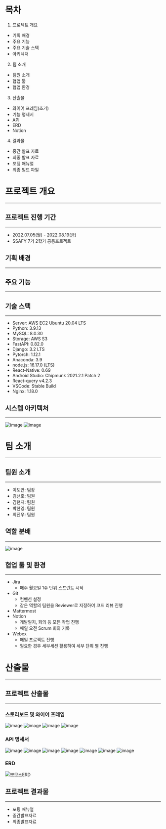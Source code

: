 # 목차
1. 프로젝트 개요
 - 기획 배경
 - 주요 기능
 - 주요 기술 스택
 - 아키텍처

2. 팀 소개
 - 팀원 소개
 - 협업 툴
 - 협업 환경

3. 산출물
 - 와이어 프레임(초기)
 - 기능 명세서
 - API
 - ERD
 - Notion

4. 결과물
 - 중간 발표 자료
 - 최종 발표 자료
 - 포팅 매뉴얼
 - 최종 빌드 파일



# 프로젝트 개요

---



## 프로젝트 진행 기간

---

- 2022.07.05(월) - 2022.08.19(금)
- SSAFY 7기 2학기 공통프로젝트



## 기획 배경

---




## 주요 기능

---




## 기술 스택

---

- Server: AWS EC2 Ubuntu 20.04 LTS
- Python: 3.9.13
- MySQL: 8.0.30
- Storage: AWS S3
- FastAPI: 0.82.0
- Django: 3.2 LTS
- Pytorch: 1.12.1
- Anaconda: 3.9
- node.js: 16.17.0 (LTS)
- React-Native: 0.69
- Android Studio: Chipmunk 2021.2.1 Patch 2
- React-query v4.2.3
- VSCode: Stable Build
- Nginx: 1.18.0



## 시스템 아키텍처

---

![image](https://user-images.githubusercontent.com/34851254/204149946-00de983e-52c7-421c-a45c-749414196394.png)
![image](https://user-images.githubusercontent.com/34851254/204149961-a5026480-8956-4fa8-ad09-495ca228db47.png)




## 

# 팀 소개

---

## 팀원 소개 

---

- 이도연: 팀장
- 김선호: 팀원
- 김현지: 팀원
- 박현영: 팀원
- 최진우: 팀원



## 역할 분배

---
![image](https://user-images.githubusercontent.com/34851254/204149995-cb30b78a-66e7-4e07-b0a5-6632c955801f.png)




## 협업 툴 및 환경

---

- Jira
  - 매주 월요일 1주 단위 스프린트 시작
- Git
  - 컨벤션 설정
  - 같은 역할의 팀원을 Reviewer로 지정하여 코드 리뷰 진행
- Mattermost
- Notion
  - 개발일지, 회의 등 모든 작업 진행
  - 매일 오전 Scrum 회의 기록
- Webex
  - 매일 프로젝트 진행
  - 필요한 경우 세부세션 활용하여 세부 단위 별 진행





# 산출물

---



## 프로젝트 산출물

---

### 스토리보드 및 와이어 프레임
![image](https://user-images.githubusercontent.com/34851254/204149218-151c1c96-94e7-4417-9357-ca7c7c5ca1ca.png)
![image](https://user-images.githubusercontent.com/34851254/204149265-72dd4d01-cbf1-4ec9-bc06-135e2196b0ff.png)
![image](https://user-images.githubusercontent.com/34851254/204149299-e3db904e-4832-40a9-a64e-cb9ae191c3fa.png)
![image](https://user-images.githubusercontent.com/34851254/204149313-78391c5f-9fa7-4dca-a99d-95a20be3891a.png)

### API 명세서
![image](https://user-images.githubusercontent.com/34851254/204149405-5870400f-3a6f-4679-a1f2-39c930d8d369.png)
![image](https://user-images.githubusercontent.com/34851254/204149417-e77e1a80-383c-4405-b1a0-9366d6f5cf9c.png)
![image](https://user-images.githubusercontent.com/34851254/204149438-04adbfbc-368e-4cac-a30e-75d336c64923.png)
![image](https://user-images.githubusercontent.com/34851254/204149450-ac469393-4da6-4c17-b066-ef64322471e4.png)
![image](https://user-images.githubusercontent.com/34851254/204149465-0fe8a2d6-3fa9-42fa-9280-68a466d75e66.png)
![image](https://user-images.githubusercontent.com/34851254/204149475-5fe7071a-b841-4bc6-ad54-a046be02a0d8.png)
![image](https://user-images.githubusercontent.com/34851254/204149488-4d15e43f-0ce7-4baa-bec3-06889f9370ff.png)





### ERD

![뽀모스ERD](https://user-images.githubusercontent.com/34851254/204149631-1fd53bd6-289f-4244-8a90-ad098bc46a72.png)




## 프로젝트 결과물

---

- 포팅 매뉴얼
- 중간발표자료
- 최종발표자료

